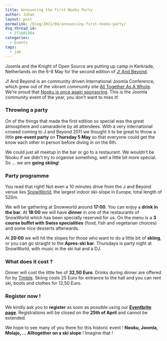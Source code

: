 ```yaml
---
title: Announcing the first Nooku Party
author: Johan
layout: post
permalink: /blog/2011/04/announcing-first-nooku-party/
dsq_thread_id:
  - 271681304
categories:
  - Events
tags:
  - jab
---
```


  <p>
    Joomla and the Knight of Open Source are putting up camp in Kerkrade, Netherlands on the 6-8 May for the second edition of <a href="http://jandbeyond.org/">J! And Beyond</a>.
  </p>
  
  <p>
    J! And Beyond is an community driven International Joomla Conference, which grew out of the vibrant community site <a href="http://www.alltogetherasawhole.org/">All Together As A Whole</a>. We’re proud that <a href="http://jandbeyond.org/sponsors.html">Nooku is once again sponsoring</a>. This is the Joomla community event of the year, you don’t want to miss it!
  </p>
  
  <h3>
    Throwing a party
  </h3>
  
  <p>
    On of the things that made the first edition so special was the great atmosphere and camaraderie by all attendees. With a very international crowed coming to J and Beyond 2011 we thought it to be great to throw a little <strong>pre-event party </strong>on <strong>Thursday 5 May</strong> so that everyone could get the know each other in person before diving in on the 6th.
  </p>
  
  <p>
    We could just all meetup in the bar or go to a restaurant. We wouldn’t be Nooku if we didn’t try to organise something, well a little bit more special. So … we are <strong>going skiing</strong>!
  </p>
  
  <p>
    <!--more-->
  </p>
  
  <h3>
    Party programme
  </h3>
  
  <p>
    You read that right! Not even a 10 minutes drive from the J and Beyond venue lies <a href="http://www.snowworld.com/">SnowWorld</a>, the largest indoor ski-slope in Europe, total length of 520m.
  </p>
  
  <p>
    We will be gathering at Snowworld around <strong>17:00</strong>. You can enjoy a <strong>drink in the bar</strong>. At <strong>18:00</strong> we will have <strong>dinner</strong> in one of the restaurants of SnowWorld which has been specially reserved for us. On the menu is a <strong>3 course buffet with Swiss specialities</strong> (food, fish and vegetarian choices) and some nice desserts afterwards.
  </p>
  
  <p>
    At<strong> 20:00</strong> we will hit the slopes for those who want to do a little bit of <strong>skiing</strong>, or you can go straight to the <strong>Apres-ski bar</strong>. Thursdays is party night at SnowWorld, with music in the ski hal and a DJ.
  </p>
  
  <h3>
    What does it cost ?
  </h3>
  
  <p>
    Dinner will cost the little fee of <strong>32,50 Euro</strong>. Drinks during dinner are offered for by <a href="http://www.timble.net">Timble</a>. Skiing costs 25 Euro for entrance to the hall and you can rent ski, boots and clothes for 12,50 Euro.
  </p>
  
  <h3>
    Register now !
  </h3>
  
  <p>
    We kindly ask you to <strong>register</strong> as soon as possible using our <a href="http://nooku-party.eventbrite.com/"><strong>Eventbrite page</strong></a>. Registrations will be closed on the <strong>25th of April</strong> and cannot be extended.
  </p>
  
  <p>
    We hope to see many of you there for this historic event ! <strong>Nooku, Joomla, Molajo, &#8230; Alltogether on a ski slope</strong> ! Imagine that !
  </p>
